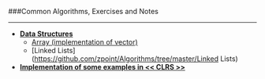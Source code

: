 ###Common Algorithms, Exercises and Notes
- - -
* [**Data Structures**](#data-structure)
	* [Array (implementation of vector)](https://github.com/zpoint/Algorithms/tree/master/Array)
	* [Linked Lists](https://github.com/zpoint/Algorithms/tree/master/Linked Lists)
* [**Implementation of some examples in << CLRS >>**](https://github.com/zpoint/Algorithms/tree/master/CLRS)


